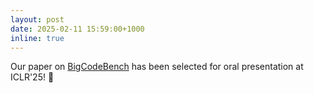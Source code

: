 ```yaml
---
layout: post
date: 2025-02-11 15:59:00+1000
inline: true
---
```


Our paper on [BigCodeBench](https://openreview.net/forum?id=YrycTjllL0) has been selected for oral presentation at ICLR'25! :microphone: 
